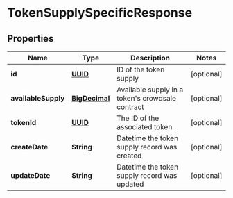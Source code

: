 
# TokenSupplySpecificResponse

## Properties
Name | Type | Description | Notes
------------ | ------------- | ------------- | -------------
**id** | [**UUID**](UUID.md) | ID of the token supply |  [optional]
**availableSupply** | [**BigDecimal**](BigDecimal.md) | Available supply in a token&#39;s crowdsale contract |  [optional]
**tokenId** | [**UUID**](UUID.md) | The ID of the associated token. |  [optional]
**createDate** | **String** | Datetime the token supply record was created |  [optional]
**updateDate** | **String** | Datetime the token supply record was updated |  [optional]



